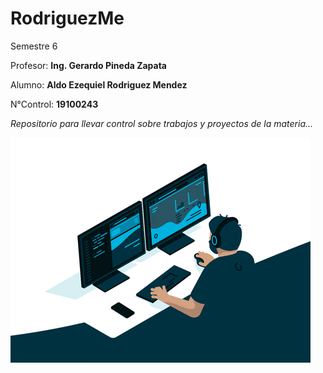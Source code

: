 # RodriguezMe

 Semestre 6 

 Profesor: **Ing. Gerardo Pineda Zapata**

 Alumno: **Aldo Ezequiel Rodriguez Mendez**

 N°Control: **19100243**


 *Repositorio para llevar control sobre trabajos y proyectos de la materia...*

 ![Image text](Imagenes/Programando.gif)
